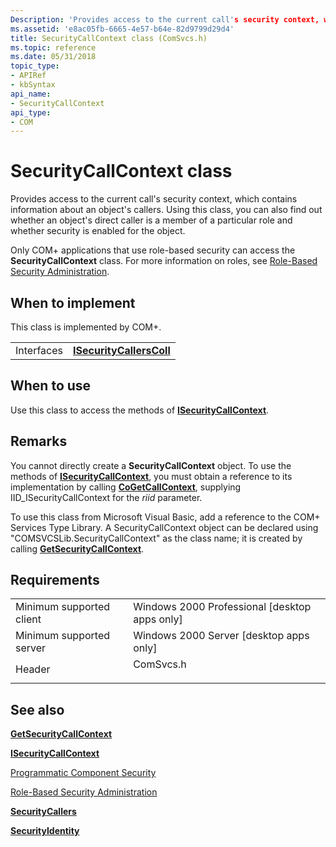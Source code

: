 ```yaml
---
Description: 'Provides access to the current call's security context, which contains information about an object's callers.'
ms.assetid: 'e8ac05fb-6665-4e57-b64e-82d9799d29d4'
title: SecurityCallContext class (ComSvcs.h)
ms.topic: reference
ms.date: 05/31/2018
topic_type: 
- APIRef
- kbSyntax
api_name: 
- SecurityCallContext
api_type: 
- COM
---
```


# SecurityCallContext class

Provides access to the current call's security context, which contains information about an object's callers. Using this class, you can also find out whether an object's direct caller is a member of a particular role and whether security is enabled for the object.

Only COM+ applications that use role-based security can access the **SecurityCallContext** class. For more information on roles, see [Role-Based Security Administration](role-based-security-administration.md).

## When to implement

This class is implemented by COM+.



|            |                                                      |
|------------|------------------------------------------------------|
| Interfaces | [**ISecurityCallersColl**](/windows/desktop/api/ComSvcs/nn-comsvcs-isecuritycallerscoll) |



 

## When to use

Use this class to access the methods of [**ISecurityCallContext**](/windows/desktop/api/ComSvcs/nn-comsvcs-isecuritycallcontext).

## Remarks

You cannot directly create a **SecurityCallContext** object. To use the methods of [**ISecurityCallContext**](/windows/desktop/api/ComSvcs/nn-comsvcs-isecuritycallcontext), you must obtain a reference to its implementation by calling [**CoGetCallContext**](/windows/desktop/api/combaseapi/nf-combaseapi-cogetcallcontext), supplying IID\_ISecurityCallContext for the *riid* parameter.

To use this class from Microsoft Visual Basic, add a reference to the COM+ Services Type Library. A SecurityCallContext object can be declared using "COMSVCSLib.SecurityCallContext" as the class name; it is created by calling [**GetSecurityCallContext**](/windows/desktop/api/ComSvcs/nf-comsvcs-igetsecuritycallcontext-getsecuritycallcontext).

## Requirements



|                                     |                                                                                      |
|-------------------------------------|--------------------------------------------------------------------------------------|
| Minimum supported client<br/> | Windows 2000 Professional \[desktop apps only\]<br/>                           |
| Minimum supported server<br/> | Windows 2000 Server \[desktop apps only\]<br/>                                 |
| Header<br/>                   | <dl> <dt>ComSvcs.h</dt> </dl> |



## See also

<dl> <dt>

[**GetSecurityCallContext**](/windows/desktop/api/ComSvcs/nf-comsvcs-igetsecuritycallcontext-getsecuritycallcontext)
</dt> <dt>

[**ISecurityCallContext**](/windows/desktop/api/ComSvcs/nn-comsvcs-isecuritycallcontext)
</dt> <dt>

[Programmatic Component Security](programmatic-component-security.md)
</dt> <dt>

[Role-Based Security Administration](role-based-security-administration.md)
</dt> <dt>

[**SecurityCallers**](securitycallers.md)
</dt> <dt>

[**SecurityIdentity**](securityidentity.md)
</dt> </dl>

 

